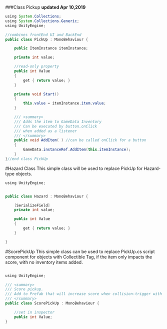 ###Class Pickup
**updated Apr 10,2019**

```java
using System.Collections;
using System.Collections.Generic;
using UnityEngine;

//combines frontEnd UI and BackEnd 
public class PickUp : MonoBehaviour {

    public ItemInstance itemInstance;

    private int value;

    //read-only property
    public int Value
    {
        get { return value; }
    }

    private void Start()
    {
        this.value = itemInstance.item.value;
    }

    /// <summary>
    /// Adds the item to GameData Inventory
    /// Can be executed by button.onClick
    /// when added as a listener
    /// </summary>
    public void AddItem( ) //can be called onClick for a button
    {
        GameData.instanceRef.AddItem(this.itemInstance);
    }
}//end class PickUp


```


#Hazard Class
This simple class will be used to replace PickUp for Hazard-type objects.


```java
using UnityEngine;


public class Hazard : MonoBehaviour {

    [SerializeField]
    private int value;

    public int Value
    {
        get { return value; }
    }

}

```

#ScorePickUp
This simple class can be used to replace PickUp.cs script component for objects with Collectible Tag, if the item only impacts the score, with no inventory items added.

```java

using UnityEngine;

/// <summary>
/// Score pickup.
/// Add to Prefab that will increase score when collision-trigger with Player
/// </summary>
public class ScorePickUp : MonoBehaviour {

    //set in inspector
    public int Value;
}
```



